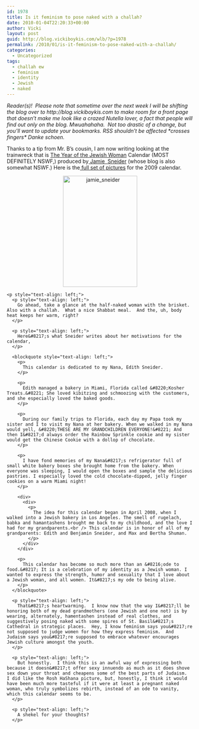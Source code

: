```yaml
---
id: 1978
title: Is it feminism to pose naked with a challah?
date: 2010-01-04T22:20:33+00:00
author: Vicki
layout: post
guid: http://blog.vickiboykis.com/wlb/?p=1978
permalink: /2010/01/is-it-feminism-to-pose-naked-with-a-challah/
categories:
  - Uncategorized
tags:
  - challah ew
  - feminism
  - identity
  - Jewish
  - naked
---
```

<p style="text-align: left;">
  <em>Reader(s)!  Please note that sometime over the next week I will be shifting the blog over to http://blog.vickiboykis.com to make room for a front page that doesn&#8217;t make me look like a crazed Nutella lover, a fact that people will find out only on the blog. Mwuahahaha.  Not too drastic of a change, but you&#8217;ll want to update your bookmarks. RSS shouldn&#8217;t be affected *crosses fingers* Danke schoen. </em>
</p>

<p style="text-align: left;">
  Thanks to a tip from Mr. B&#8217;s cousin, I am now writing looking at the trainwreck that is <a href="http://www.jamiecalendar.com/">The Year of the Jewish Woman</a> Calendar (MOST DEFINITELY NSWF,) produced by<a href="http://reluctantla.blogspot.com/"> Jamie  Sneider</a> (whose blog is also somewhat NSWF.) Here is the<a href="http://www.jewcy.com/gallery/years_worth_jewish_ta"> full set of pictures</a> for the 2009 calendar.
</p>

<p style="text-align: left;">
  <p style="text-align: left;">
    <p style="text-align: center;">
      <a href="https://raw.githubusercontent.com/veekaybee/wlb/gh-pages/assets/images/2010/01/jamie_sneider.jpg"><img class="size-full wp-image-2040 aligncenter" title="jamie_sneider" src="https://raw.githubusercontent.com/veekaybee/wlb/gh-pages/assets/images/2010/01/jamie_sneider.jpg" alt="jamie_sneider" width="200" height="300" /></a>
    </p>
    
    <p style="text-align: left;">
      <p style="text-align: left;">
        Go ahead, take a glance at the half-naked woman with the brisket. Also with a challah.  What a nice Shabbat meal.  And the, uh, body heat keeps her warm, right?
      </p>
      
      <p style="text-align: left;">
        Here&#8217;s what Sneider writes about her motivations for the calendar,
      </p>
      
      <blockquote style="text-align: left;">
        <p>
          This calendar is dedicated to my Nana, Edith Sneider.
        </p>
        
        <p>
          Edith managed a bakery in Miami, Florida called &#8220;Kosher Treats.&#8221; She loved kibitzing and schmoozing with the customers, and she especially loved the baked goods.
        </p>
        
        <p>
          During our family trips to Florida, each day my Papa took my sister and I to visit my Nana at her bakery. When we walked in my Nana would yell, &#8220;THESE ARE MY GRANDCHILDREN EVERYONE!&#8221; And then I&#8217;d always order the Rainbow Sprinkle cookie and my sister would get the Chinese Cookie with a dollop of chocolate.
        </p>
        
        <p>
          I have fond memories of my Nana&#8217;s refrigerator full of small white bakery boxes she brought home from the bakery. When everyone was sleeping, I would open the boxes and sample the delicious pastries. I especially loved the cold chocolate-dipped, jelly finger cookies on a warm Miami night!
        </p>
        
        <div>
          <div>
            <p>
              The idea for this calendar began in April 2008, when I walked into a Jewish bakery in Los Angeles. The smell of rugelach, babka and hamantashens brought me back to my childhood, and the love I had for my grandparents.<br /> This calendar is in honor of all of my grandparents: Edith and Benjamin Sneider, and Max and Bertha Shuman.
            </p>
          </div>
        </div>
        
        <p>
          This calendar has become so much more than an &#8216;ode to food.&#8217; It is a celebration of my identity as a Jewish woman. I wanted to express the strength, humor and sexuality that I love about a Jewish woman, and all women. It&#8217;s my ode to being alive.
        </p>
      </blockquote>
      
      <p style="text-align: left;">
        That&#8217;s heartwarming.  I know now that the way I&#8217;ll be honoring both of my dead grandmothers (one Jewish and one not) is by wearing, alternately, hamentashen instead of real clothes, and suggestively posing naked with some spires of St. Basil&#8217;s Cathedral in strategic places.  Hey, I know feminism says you&#8217;re not supposed to judge women for how they express feminism.  And Judaism says you&#8217;re supposed to embrace whatever encourages Jewish culture amongst the youth.
      </p>
      
      <p style="text-align: left;">
        But honestly.  I think this is an awful way of expressing both because it doesn&#8217;t offer sexy innuendo as much as it does shove sex down your throat and cheapens some of the best parts of Judaism.  I did like the Rosh HaShana picture, but, honestly, I think it would have been much more tasteful if it were at least a pregnant naked woman, who truly symbolizes rebirth, instead of an ode to vanity, which this calendar seems to be.
      </p>
      
      <p style="text-align: left;">
        A shekel for your thoughts?
      </p>